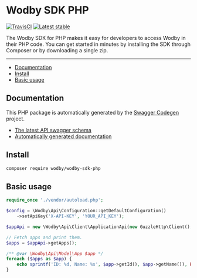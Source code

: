 <!-- 
 
 !!! DO NOT EDIT THIS FILE !!! 
 
 Edit a template instead "tpl/readme.tpl.md".
 
 Automatically generated at 2018-07-28 08:08:49.781510936 +0000 UTC.
 
-->
# Wodby SDK PHP

[![TravisCI](https://travis-ci.org/wodby/wodby-sdk-php.svg?branch=3.0.x)](https://travis-ci.org/wodby/wodby-sdk-php?branch=3.0.x)
[![Latest stable](https://img.shields.io/packagist/v/wodby/wodby-sdk-php.svg)](https://packagist.org/packages/wodby/wodby-sdk-php)

The Wodby SDK for PHP makes it easy for developers to access Wodby in their PHP code. You can get started in minutes by installing the SDK through Composer or by downloading a single zip. 

---

* [Documentation](#documentation)
* [Install](#install)
* [Basic usage](#basic-usage)

## Documentation

This PHP package is automatically generated by the [Swagger Codegen](https://github.com/swagger-api/swagger-codegen) project.

* [The latest API swagger schema](https://app.swaggerhub.com/apis/wodby/api)
* [Automatically generated documentation](SwaggerClient-php)

## Install

```bash
composer require wodby/wodby-sdk-php
```

## Basic usage

```php
require_once './vendor/autoload.php';

$config = \Wodby\Api\Configuration::getDefaultConfiguration()
    ->setApiKey('X-API-KEY', 'YOUR_API_KEY');

$appApi = new \Wodby\Api\Client\ApplicationApi(new GuzzleHttp\Client(), $config);

// Fetch apps and print them.
$apps = $appApi->getApps();

/** @var \Wodby\Api\Model\App $app */
foreach ($apps as $app) {
    echo sprintf('ID: %d, Name: %s', $app->getId(), $app->getName()), PHP_EOL;
}       
```